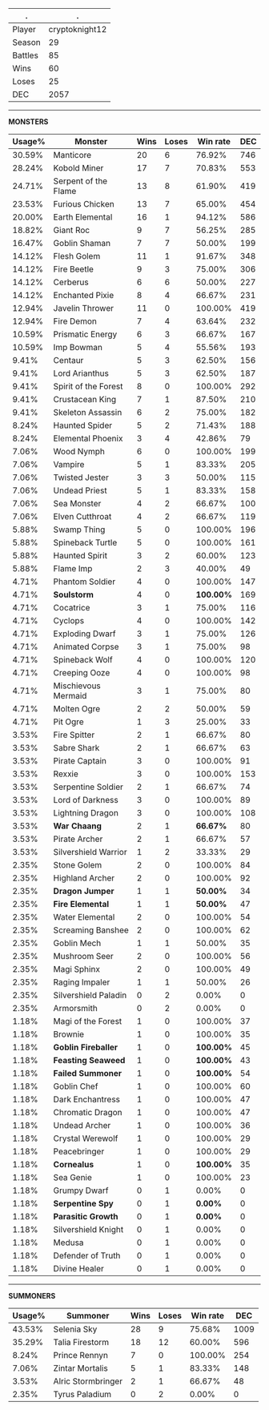 .|.
|-|-
Player|cryptoknight12
Season|29
Battles|85
Wins|60
Loses|25
DEC|2057

---
**MONSTERS**

Usage%|Monster|Wins|Loses|Win rate|DEC|
-|-|-|-|-|-|
30.59%|Manticore|20|6|76.92%|746|
28.24%|Kobold Miner|17|7|70.83%|553|
24.71%|Serpent of the Flame|13|8|61.90%|419|
23.53%|Furious Chicken|13|7|65.00%|454|
20.00%|Earth Elemental|16|1|94.12%|586|
18.82%|Giant Roc|9|7|56.25%|285|
16.47%|Goblin Shaman|7|7|50.00%|199|
14.12%|Flesh Golem|11|1|91.67%|348|
14.12%|Fire Beetle|9|3|75.00%|306|
14.12%|Cerberus|6|6|50.00%|227|
14.12%|Enchanted Pixie|8|4|66.67%|231|
12.94%|Javelin Thrower|11|0|100.00%|419|
12.94%|Fire Demon|7|4|63.64%|232|
10.59%|Prismatic Energy|6|3|66.67%|167|
10.59%|Imp Bowman|5|4|55.56%|193|
9.41%|Centaur|5|3|62.50%|156|
9.41%|Lord Arianthus|5|3|62.50%|187|
9.41%|Spirit of the Forest|8|0|100.00%|292|
9.41%|Crustacean King|7|1|87.50%|210|
9.41%|Skeleton Assassin|6|2|75.00%|182|
8.24%|Haunted Spider|5|2|71.43%|188|
8.24%|Elemental Phoenix|3|4|42.86%|79|
7.06%|Wood Nymph|6|0|100.00%|199|
7.06%|Vampire|5|1|83.33%|205|
7.06%|Twisted Jester|3|3|50.00%|115|
7.06%|Undead Priest|5|1|83.33%|158|
7.06%|Sea Monster|4|2|66.67%|100|
7.06%|Elven Cutthroat|4|2|66.67%|119|
5.88%|Swamp Thing|5|0|100.00%|196|
5.88%|Spineback Turtle|5|0|100.00%|161|
5.88%|Haunted Spirit|3|2|60.00%|123|
5.88%|Flame Imp|2|3|40.00%|49|
4.71%|Phantom Soldier|4|0|100.00%|147|
4.71%|**Soulstorm**|4|0|**100.00%**|169|
4.71%|Cocatrice|3|1|75.00%|116|
4.71%|Cyclops|4|0|100.00%|142|
4.71%|Exploding Dwarf|3|1|75.00%|126|
4.71%|Animated Corpse|3|1|75.00%|98|
4.71%|Spineback Wolf|4|0|100.00%|120|
4.71%|Creeping Ooze|4|0|100.00%|98|
4.71%|Mischievous Mermaid|3|1|75.00%|80|
4.71%|Molten Ogre|2|2|50.00%|59|
4.71%|Pit Ogre|1|3|25.00%|33|
3.53%|Fire Spitter|2|1|66.67%|80|
3.53%|Sabre Shark|2|1|66.67%|63|
3.53%|Pirate Captain|3|0|100.00%|91|
3.53%|Rexxie|3|0|100.00%|153|
3.53%|Serpentine Soldier|2|1|66.67%|74|
3.53%|Lord of Darkness|3|0|100.00%|89|
3.53%|Lightning Dragon|3|0|100.00%|108|
3.53%|**War Chaang**|2|1|**66.67%**|80|
3.53%|Pirate Archer|2|1|66.67%|57|
3.53%|Silvershield Warrior|1|2|33.33%|29|
2.35%|Stone Golem|2|0|100.00%|84|
2.35%|Highland Archer|2|0|100.00%|92|
2.35%|**Dragon Jumper**|1|1|**50.00%**|34|
2.35%|**Fire Elemental**|1|1|**50.00%**|47|
2.35%|Water Elemental|2|0|100.00%|54|
2.35%|Screaming Banshee|2|0|100.00%|62|
2.35%|Goblin Mech|1|1|50.00%|35|
2.35%|Mushroom Seer|2|0|100.00%|56|
2.35%|Magi Sphinx|2|0|100.00%|49|
2.35%|Raging Impaler|1|1|50.00%|26|
2.35%|Silvershield Paladin|0|2|0.00%|0|
2.35%|Armorsmith|0|2|0.00%|0|
1.18%|Magi of the Forest|1|0|100.00%|37|
1.18%|Brownie|1|0|100.00%|35|
1.18%|**Goblin Fireballer**|1|0|**100.00%**|45|
1.18%|**Feasting Seaweed**|1|0|**100.00%**|43|
1.18%|**Failed Summoner**|1|0|**100.00%**|54|
1.18%|Goblin Chef|1|0|100.00%|60|
1.18%|Dark Enchantress|1|0|100.00%|47|
1.18%|Chromatic Dragon|1|0|100.00%|47|
1.18%|Undead Archer|1|0|100.00%|36|
1.18%|Crystal Werewolf|1|0|100.00%|29|
1.18%|Peacebringer|1|0|100.00%|29|
1.18%|**Cornealus**|1|0|**100.00%**|35|
1.18%|Sea Genie|1|0|100.00%|23|
1.18%|Grumpy Dwarf|0|1|0.00%|0|
1.18%|**Serpentine Spy**|0|1|**0.00%**|0|
1.18%|**Parasitic Growth**|0|1|**0.00%**|0|
1.18%|Silvershield Knight|0|1|0.00%|0|
1.18%|Medusa|0|1|0.00%|0|
1.18%|Defender of Truth|0|1|0.00%|0|
1.18%|Divine Healer|0|1|0.00%|0|

---
**SUMMONERS**

Usage%|Summoner|Wins|Loses|Win rate|DEC|
-|-|-|-|-|-|
43.53%|Selenia Sky|28|9|75.68%|1009|
35.29%|Talia Firestorm|18|12|60.00%|596|
8.24%|Prince Rennyn|7|0|100.00%|254|
7.06%|Zintar Mortalis|5|1|83.33%|148|
3.53%|Alric Stormbringer|2|1|66.67%|48|
2.35%|Tyrus Paladium|0|2|0.00%|0|
